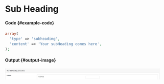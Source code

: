 # Sub Heading

#### Code {#example-code}

```php
array(  
  'type' => 'subheading',  
  'content' => 'Your subHeading comes here',
);
```

#### Output  {#output-image}

![](../../.gitbook/assets/subheading.jpg)

